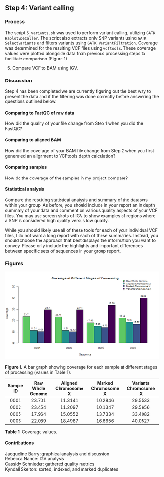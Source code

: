 ## Step 4: Variant calling

### Process

The script `5_variants.sh` was used to perform variant calling, utilizing `GATK HaplotypeCaller`. The script also extracts only SNP variants using `GATK SelectVariants` and filters variants using `GATK VariantFiltration`. Coverage was determined for the resulting VCF files using `vcftools`. These coverage values were plotted alongside data from previous processing steps to facilitate comparison (Figure 1).  

5. Compare VCF to BAM using IGV.

### Discussion

Step 4 has been completed we are currently figuring out the best way to present the data and if the filtering was done correctly before answering the questions outlined below.

#### Comparing to FastQC of raw data

How did the quality of your file change from Step 1 when you did the FastQC?

#### Comparing to aligned BAM

How did the coverage of your BAM file change from Step 2 when you first generated an alignment to VCFtools depth calculation?

#### Comparing samples

How do the coverage of the samples in my project compare?

#### Statistical analysis

Compare the resulting statistical analysis and summary of the datasets within your group. As before, you should include in your report an in depth summary of your data and comment on various quality aspects of your VCF files. You may use screen shots of IGV to show examples of regions where a SNP is considered high quality versus low quality.

While you should likely use all of these tools for each of your individual VCF files, I do not want a long report with each of these summaries. Instead, you should choose the approach that best displays the information you want to convey. Please only include the highlights and important differences between specific sets of sequences in your group report. 


### Figures

<img src="analysis/0_figures/4_coverage.png"  alt="Bar Graph Comparing Coverage at Different Stages of the Pipeline">  

__Figure 1.__ A bar graph showing coverage for each sample at different stages of processing (values in Table 1).

| Sample ID | Raw Whole Genome | Aligned Chromosome X | Marked Chromosome X | Variants Chromosome X |
|:---------:|:----------------:|:--------------------:|:-------------------:|:---------------------:|
|   0001    |      23.701      |       11.3141        |       10.2846       |        29.5533        |
|   0002    |      23.454      |       11.2097        |       10.1347       |        29.5656        |
|   0005    |      17.964      |       15.0552        |       13.7334       |        33.4082        |
|   0006    |      22.089      |       18.4987        |       16.6656       |        40.0527        |

__Table 1.__ Coverage values.

#### Contributions

Jacqueline Barry: graphical analysis and discussion  
Rebecca Nance: IGV analysis  
Cassidy Schnieder: gathered quality metrics  
Kyndall Skelton: sorted, indexed, and marked duplicates  

